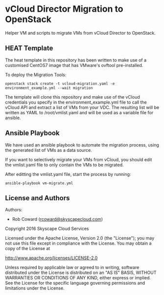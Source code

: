 # vCloud Director Migration to OpenStack
Helper VM and scripts to migrate VMs from vCloud Director to OpenStack.

## HEAT Template
The heat template in this repository has been written to make use of a customised
CentOS7 image that has VMware's ovftool pre-installed.

To deploy the Migration Tools:
```
openstack stack create -t vcloud-migration.yaml -e environment_example.yml --wait migration
```

The template will clone this repository and make use of the vCloud credentials you 
specify in the environment_example.yml file to call the vCloud API and extract
a list of VMs from your VDC. The resulting list will be written as YAML to 
/root/vmlist.yaml and will be used as a variable file for ansible.

## Ansible Playbook
We have used an ansible playbook to automate the migration process, using the
generated list of VMs as a data source. 

If you want to selectively migrate your VMs from vCloud, you should edit the
vmlist.yaml file to only contain the VMs to be migrated.

After editting the vmlist.yaml file, start the process by running:
```
ansible-playbook vm-migrate.yml
```

License and Authors
-------------------
Authors:
  * Rob Coward (rcoward@skyscapecloud.com)

Copyright 2016 Skyscape Cloud Services

Licensed under the Apache License, Version 2.0 (the "License"); you may not use this file except in compliance with the License. You may obtain a copy of the License at

http://www.apache.org/licenses/LICENSE-2.0

Unless required by applicable law or agreed to in writing, software distributed under the License is distributed on an "AS IS" BASIS, WITHOUT WARRANTIES OR CONDITIONS OF ANY KIND, either express or implied. See the License for the specific language governing permissions and limitations under the License.
